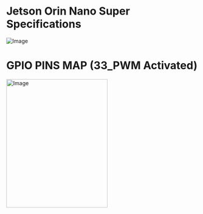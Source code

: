 # Jetson Orin Nano Super Specifications


![Image](https://github.com/user-attachments/assets/909b9a65-9674-45db-9cb7-8476dd1162b9)


# GPIO PINS MAP (33_PWM Activated)


<img width="266" height="338" alt="Image" src="https://github.com/user-attachments/assets/c987f475-77a5-4222-ba2b-362a77f0405d" />
